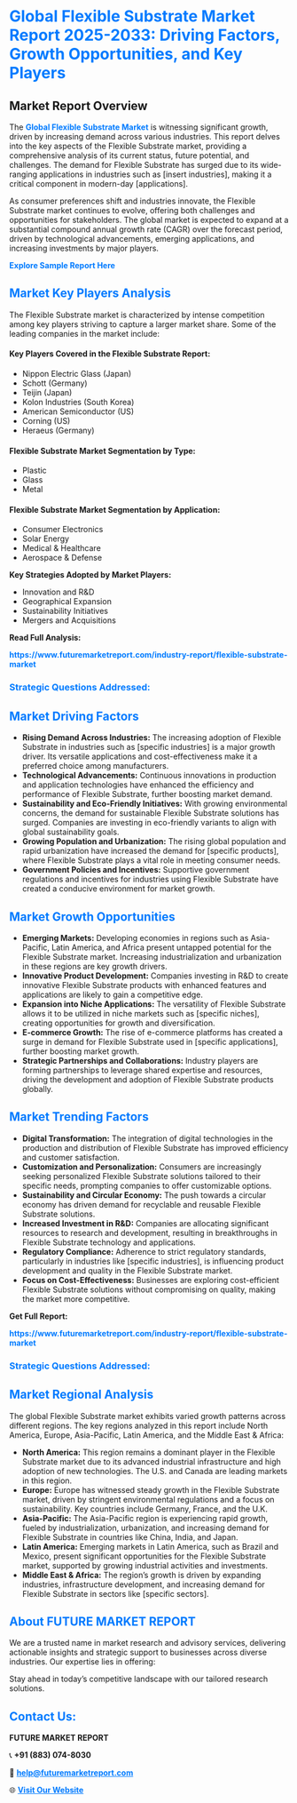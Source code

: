 <h1 style="color: #007BFF;">Global Flexible Substrate Market Report 2025-2033: Driving Factors, Growth Opportunities, and Key Players</h1>

<section id="overview">
<h2>Market Report Overview</h2>
<p>The <a href="https://www.futuremarketreport.com/industry-report/flexible-substrate-market" style="color: #007BFF; text-decoration: none;"><strong>Global Flexible Substrate Market</strong></a> is witnessing significant growth, driven by increasing demand across various industries. This report delves into the key aspects of the Flexible Substrate market, providing a comprehensive analysis of its current status, future potential, and challenges. The demand for Flexible Substrate has surged due to its wide-ranging applications in industries such as [insert industries], making it a critical component in modern-day [applications].</p>
<p>As consumer preferences shift and industries innovate, the Flexible Substrate market continues to evolve, offering both challenges and opportunities for stakeholders. The global market is expected to expand at a substantial compound annual growth rate (CAGR) over the forecast period, driven by technological advancements, emerging applications, and increasing investments by major players.</p>
</section>

<section id="overview">
<p><a href="https://www.futuremarketreport.com/request-sample/reportId=62936" style="color: #007BFF; text-decoration: none;"><strong>Explore Sample Report Here</strong></a></p>
</section>

<section id="key-players">
<h2 style="color: #007BFF;">Market Key Players Analysis</h2>
<p>The Flexible Substrate market is characterized by intense competition among key players striving to capture a larger market share. Some of the leading companies in the market include:</p>
<h4>Key Players Covered in the Flexible Substrate Report:</h4>
<ul><li>Nippon Electric Glass (Japan)</li><li>Schott (Germany)</li><li>Teijin (Japan)</li><li>Kolon Industries (South Korea)</li><li>American Semiconductor (US)</li><li>Corning (US)</li><li>Heraeus (Germany)</li></ul>
<h4>Flexible Substrate Market Segmentation by Type:</h4>
<ul><li>Plastic</li><li>Glass</li><li>Metal</li></ul>

<h4>Flexible Substrate Market Segmentation by Application:</h4>
<ul><li>Consumer Electronics</li><li>Solar Energy</li><li>Medical &amp; Healthcare</li><li>Aerospace &amp; Defense</li></ul>
<p><strong>Key Strategies Adopted by Market Players:</strong></p>
<ul>
<li>Innovation and R&D</li>
<li>Geographical Expansion</li>
<li>Sustainability Initiatives</li>
<li>Mergers and Acquisitions</li>
</ul>
</section>

<section>
<p><strong>Read Full Analysis: </strong></p><a href="https://www.futuremarketreport.com/industry-report/flexible-substrate-market" style="color: #007BFF; text-decoration: none;"><strong>https://www.futuremarketreport.com/industry-report/flexible-substrate-market</strong></a>
<h3 style="color: #007BFF;">Strategic Questions Addressed:</h3>
</section>

<section id="driving-factors">
<h2 style="color: #007BFF;">Market Driving Factors</h2>
<ul>
<li><strong>Rising Demand Across Industries:</strong> The increasing adoption of Flexible Substrate in industries such as [specific industries] is a major growth driver. Its versatile applications and cost-effectiveness make it a preferred choice among manufacturers.</li>
<li><strong>Technological Advancements:</strong> Continuous innovations in production and application technologies have enhanced the efficiency and performance of Flexible Substrate, further boosting market demand.</li>
<li><strong>Sustainability and Eco-Friendly Initiatives:</strong> With growing environmental concerns, the demand for sustainable Flexible Substrate solutions has surged. Companies are investing in eco-friendly variants to align with global sustainability goals.</li>
<li><strong>Growing Population and Urbanization:</strong> The rising global population and rapid urbanization have increased the demand for [specific products], where Flexible Substrate plays a vital role in meeting consumer needs.</li>
<li><strong>Government Policies and Incentives:</strong> Supportive government regulations and incentives for industries using Flexible Substrate have created a conducive environment for market growth.</li>
</ul>
</section>

<section id="growth-opportunities">
<h2 style="color: #007BFF;">Market Growth Opportunities</h2>
<ul>
<li><strong>Emerging Markets:</strong> Developing economies in regions such as Asia-Pacific, Latin America, and Africa present untapped potential for the Flexible Substrate market. Increasing industrialization and urbanization in these regions are key growth drivers.</li>
<li><strong>Innovative Product Development:</strong> Companies investing in R&D to create innovative Flexible Substrate products with enhanced features and applications are likely to gain a competitive edge.</li>
<li><strong>Expansion into Niche Applications:</strong> The versatility of Flexible Substrate allows it to be utilized in niche markets such as [specific niches], creating opportunities for growth and diversification.</li>
<li><strong>E-commerce Growth:</strong> The rise of e-commerce platforms has created a surge in demand for Flexible Substrate used in [specific applications], further boosting market growth.</li>
<li><strong>Strategic Partnerships and Collaborations:</strong> Industry players are forming partnerships to leverage shared expertise and resources, driving the development and adoption of Flexible Substrate products globally.</li>
</ul>
</section>

<section id="trending-factors">
<h2 style="color: #007BFF;">Market Trending Factors</h2>
<ul>
<li><strong>Digital Transformation:</strong> The integration of digital technologies in the production and distribution of Flexible Substrate has improved efficiency and customer satisfaction.</li>
<li><strong>Customization and Personalization:</strong> Consumers are increasingly seeking personalized Flexible Substrate solutions tailored to their specific needs, prompting companies to offer customizable options.</li>
<li><strong>Sustainability and Circular Economy:</strong> The push towards a circular economy has driven demand for recyclable and reusable Flexible Substrate solutions.</li>
<li><strong>Increased Investment in R&D:</strong> Companies are allocating significant resources to research and development, resulting in breakthroughs in Flexible Substrate technology and applications.</li>
<li><strong>Regulatory Compliance:</strong> Adherence to strict regulatory standards, particularly in industries like [specific industries], is influencing product development and quality in the Flexible Substrate market.</li>
<li><strong>Focus on Cost-Effectiveness:</strong> Businesses are exploring cost-efficient Flexible Substrate solutions without compromising on quality, making the market more competitive.</li>
</ul>
</section>

<section>
<p><strong>Get Full Report: </strong></p><a href="https://www.futuremarketreport.com/industry-report/flexible-substrate-market" style="color: #007BFF; text-decoration: none;"><strong>https://www.futuremarketreport.com/industry-report/flexible-substrate-market</strong></a>
<h3 style="color: #007BFF;">Strategic Questions Addressed:</h3>
</section>


<section id="regional-analysis">
<h2 style="color: #007BFF;">Market Regional Analysis</h2>
<p>The global Flexible Substrate market exhibits varied growth patterns across different regions. The key regions analyzed in this report include North America, Europe, Asia-Pacific, Latin America, and the Middle East & Africa:</p>
<ul>
<li><strong>North America:</strong> This region remains a dominant player in the Flexible Substrate market due to its advanced industrial infrastructure and high adoption of new technologies. The U.S. and Canada are leading markets in this region.</li>
<li><strong>Europe:</strong> Europe has witnessed steady growth in the Flexible Substrate market, driven by stringent environmental regulations and a focus on sustainability. Key countries include Germany, France, and the U.K.</li>
<li><strong>Asia-Pacific:</strong> The Asia-Pacific region is experiencing rapid growth, fueled by industrialization, urbanization, and increasing demand for Flexible Substrate in countries like China, India, and Japan.</li>
<li><strong>Latin America:</strong> Emerging markets in Latin America, such as Brazil and Mexico, present significant opportunities for the Flexible Substrate market, supported by growing industrial activities and investments.</li>
<li><strong>Middle East & Africa:</strong> The region’s growth is driven by expanding industries, infrastructure development, and increasing demand for Flexible Substrate in sectors like [specific sectors].</li>
</ul>
</section>

<footer>
<h2 style="color: #007BFF;">About FUTURE MARKET REPORT</h2>
<p>We are a trusted name in market research and advisory services, delivering actionable insights and strategic support to businesses across diverse industries. Our expertise lies in offering:</p>

<p>Stay ahead in today’s competitive landscape with our tailored research solutions.</p>

<h2 style="color: #007BFF;">Contact Us:</h2>
<p><strong>FUTURE MARKET REPORT</strong></p>
<p>📞 <strong>+91 (883) 074-8030</strong></p>
<p>📧 <strong><a href="mailto:help@futuremarketreport.com" style="color: #007BFF;">help@futuremarketreport.com</a></strong></p>
<p>🌐 <strong><a href="https://www.futuremarketreport.com/" style="color: #007BFF;">Visit Our Website</a></strong></p>
</footer>